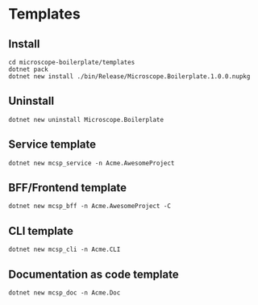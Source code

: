 # Templates

## Install
```console
cd microscope-boilerplate/templates
dotnet pack
dotnet new install ./bin/Release/Microscope.Boilerplate.1.0.0.nupkg
```

## Uninstall
```console
dotnet new uninstall Microscope.Boilerplate
```

## Service template
```console
dotnet new mcsp_service -n Acme.AwesomeProject
```

## BFF/Frontend template
```console
dotnet new mcsp_bff -n Acme.AwesomeProject -C
```

## CLI template
```console
dotnet new mcsp_cli -n Acme.CLI
```

## Documentation as code template
```console
dotnet new mcsp_doc -n Acme.Doc
```